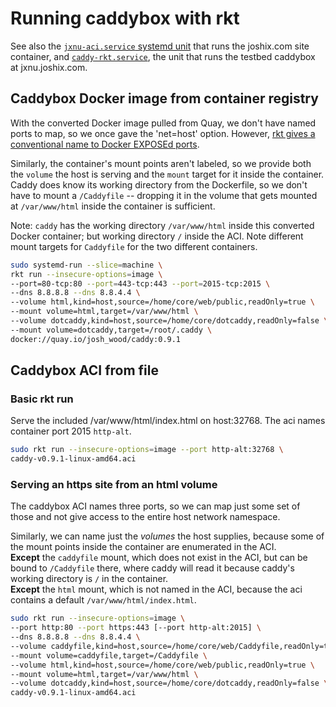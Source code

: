 # Running caddybox with rkt

See also the [`jxnu-aci.service` systemd unit][jxnu-aci-unit] that runs
the joshix.com site container, and [`caddy-rkt.service`][caddy-rkt-unit], the unit that runs the testbed caddybox at jxnu.joshix.com.

## Caddybox Docker image from container registry

With the converted Docker image pulled from Quay, we don't have named ports to
map, so we once gave the 'net=host' option. However, [rkt gives a conventional
name to Docker EXPOSEd ports][rkt-docker-expose].

Similarly, the container's mount points aren't labeled, so we provide both the
`volume` the host is serving and the `mount` target for it inside the container.
Caddy does know its working directory from the Dockerfile, so we don't have to
mount a `/Caddyfile` -- dropping it in the volume that gets mounted at
`/var/www/html` inside the container is sufficient.

Note: `caddy` has the working directory `/var/www/html` inside this converted Docker container; but working directory `/` inside the ACI.
Note different mount targets for `Caddyfile` for the two different containers.

```sh
sudo systemd-run --slice=machine \
rkt run --insecure-options=image \
--port=80-tcp:80 --port=443-tcp:443 --port=2015-tcp:2015 \
--dns 8.8.8.8 --dns 8.8.4.4 \
--volume html,kind=host,source=/home/core/web/public,readOnly=true \
--mount volume=html,target=/var/www/html \
--volume dotcaddy,kind=host,source=/home/core/dotcaddy,readOnly=false \
--mount volume=dotcaddy,target=/root/.caddy \
docker://quay.io/josh_wood/caddy:0.9.1
```

## Caddybox ACI from file

### Basic rkt run

Serve the included /var/www/html/index.html on host:32768. The aci names
container port 2015 `http-alt`.

```sh
sudo rkt run --insecure-options=image --port http-alt:32768 \
caddy-v0.9.1-linux-amd64.aci
```

### Serving an https site from an html volume

The caddybox ACI names three ports, so we can map just some set
of those and not give access to the entire host network namespace.

Similarly, we can name just the *volumes* the host supplies,
because some of the mount points inside the container are
enumerated in the ACI.  
**Except** the `caddyfile` mount, which does not exist in
the ACI, but can be bound to `/Caddyfile` there, where caddy
will read it because caddy's working directory is `/` in the
container.  
**Except** the `html` mount, which is not named in the ACI,
because the aci contains a default `/var/www/html/index.html`.

```sh
sudo rkt run --insecure-options=image \
--port http:80 --port https:443 [--port http-alt:2015] \
--dns 8.8.8.8 --dns 8.8.4.4 \
--volume caddyfile,kind=host,source=/home/core/web/Caddyfile,readOnly=true \
--mount volume=caddyfile,target=/Caddyfile \
--volume html,kind=host,source=/home/core/web/public,readOnly=true \
--mount volume=html,target=/var/www/html \
--volume dotcaddy,kind=host,source=/home/core/dotcaddy,readOnly=false \
caddy-v0.9.1-linux-amd64.aci
```


[caddy-rkt-unit]: https://github.com/joshix/caddybox/blob/master/caddy-rkt.service
[jxnu-aci-unit]: https://github.com/joshix/jxnu/blob/master/jxnu-aci.service
[rkt-docker-expose]: https://github.com/coreos/rkt/commit/443073354c7d2bb40a3f69d520f4f45f69f2f31d

